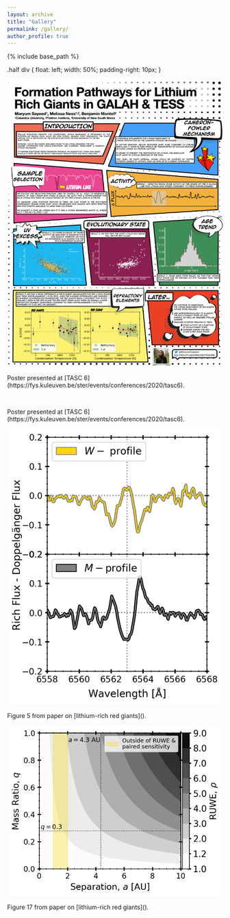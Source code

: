 ```yaml
---
layout: archive
title: "Gallery"
permalink: /gallery/
author_profile: true
---
```


{% include base_path %}

.half div {
  float: left;
  width: 50%;
  padding-right: 10px;
}

<div class="half">
  <div> 
    <img src="../images/tasc6_poster_lithium.jpeg" alt="">
    <p>Poster presented at [TASC 6](https://fys.kuleuven.be/ster/events/conferences/2020/tasc6).</p>
  </div>
  <div> 
    <img src="../images/tasc6_poster_catalog.jpeg" alt="">
    <p>Poster presented at [TASC 6](https://fys.kuleuven.be/ster/events/conferences/2020/tasc6).</p>
  </div>
  <div> 
    <img src="../images/w_vs_m_example.png" alt="">
    <p>Figure 5 from paper on [lithium-rich red giants]().</p>
  </div>
  <div> 
    <img src="../images/ruwe.png" alt="">
    <p>Figure 17 from paper on [lithium-rich red giants]().</p>
  </div>
</div>

